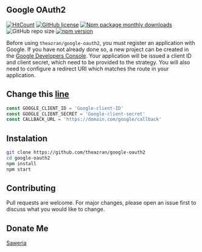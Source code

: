 ## Google OAuth2
[![HitCount](http://hits.dwyl.com/theazran/google-oauth2.svg)](http://hits.dwyl.com/theazran/google-oauth2) [![GitHub license](https://img.shields.io/github/license/theazran/google-oauth2)](https://github.com/theazran/google-oauth2/blob/master/LICENSE) [![Npm package monthly downloads](https://badgen.net/npm/dm/google-oauth2)](https://npmjs.com/package/google-oauth2) ![GitHub repo size](https://img.shields.io/github/repo-size/theazran/google-oauth2?style=flat) [![npm version](https://badge.fury.io/js/google-oauth2.svg)](https://badge.fury.io/js/google-oauth2)

Before using `theazran/google-oauth2`, you must register an application with Google. If you have not already done so, a new project can be created in the [Google Developers Console](https://console.cloud.google.com/). Your application will be issued a client ID and client secret, which need to be provided to the strategy. You will also need to configure a redirect URI which matches the route in your application.

## Change this [line](https://github.com/theazran/google-oauth2/blob/main/auth/google.js#L4)
```js
const GOOGLE_CLIENT_ID = 'Google-client-ID'
const GOOGLE_CLIENT_SECRET = 'Google-client-secret'
const CALLBACK_URL = 'https://domain.com/google/callback' 
```

## Instalation
``` bash
git clone https://github.com/theazran/google-oauth2
cd google-oauth2
npm install
npm start
```
## Contributing
Pull requests are welcome. For major changes, please open an issue first to discuss what you would like to change.

## Donate Me
[Saweria](https://saweria.co/theazran)
